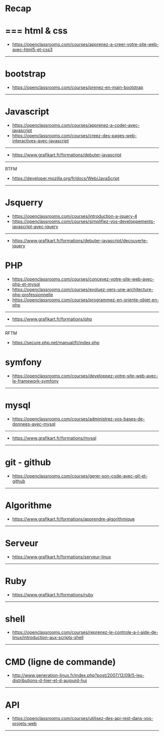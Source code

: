 # Recap

===
html & css
===
* https://openclassrooms.com/courses/apprenez-a-creer-votre-site-web-avec-html5-et-css3

------------

bootstrap
===
* https://openclassrooms.com/courses/prenez-en-main-bootstrap

------------

Javascript
===
* https://openclassrooms.com/courses/apprenez-a-coder-avec-javascript
* https://openclassrooms.com/courses/creez-des-pages-web-interactives-avec-javascript

------------

* https://www.grafikart.fr/formations/debuter-javascript

------------

RTFM
* https://developer.mozilla.org/fr/docs/Web/JavaScript

------------

Jsquerry
===
* https://openclassrooms.com/courses/introduction-a-jquery-4
* https://openclassrooms.com/courses/simplifiez-vos-developpements-javascript-avec-jquery

------------

* https://www.grafikart.fr/formations/debuter-javascript/decouverte-jquery

PHP
===
* https://openclassrooms.com/courses/concevez-votre-site-web-avec-php-et-mysql
* https://openclassrooms.com/courses/evoluez-vers-une-architecture-php-professionnelle
* https://openclassrooms.com/courses/programmez-en-oriente-objet-en-php

------------

* https://www.grafikart.fr/formations/php


------------
RFTM
* https://secure.php.net/manual/fr/index.php


symfony
===
* https://openclassrooms.com/courses/developpez-votre-site-web-avec-le-framework-symfony

------------

mysql
===
* https://openclassrooms.com/courses/administrez-vos-bases-de-donnees-avec-mysql

------------

* https://www.grafikart.fr/formations/mysql

------------

git - github
===
* https://openclassrooms.com/courses/gerer-son-code-avec-git-et-github

------------

Algorithme
===

* https://www.grafikart.fr/formations/apprendre-algorithmique

------------

Serveur
===

* https://www.grafikart.fr/formations/serveur-linux

------------

Ruby 
===

* https://www.grafikart.fr/formations/ruby

------------

shell
===

* https://openclassrooms.com/courses/reprenez-le-controle-a-l-aide-de-linux/introduction-aux-scripts-shell

------------

CMD (ligne de commande)
===
* http://www.generation-linux.fr/index.php?post/2007/12/09/5-les-distributions-d-hier-et-d-aujourd-hui

------------

API
===
* https://openclassrooms.com/courses/utilisez-des-api-rest-dans-vos-projets-web

------------